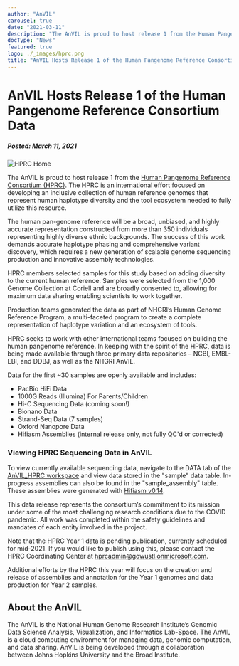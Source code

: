 ```yaml
---
author: "AnVIL"
carousel: true
date: "2021-03-11"
description: "The AnVIL is proud to host release 1 from the Human Pangenome Reference Consortium (HPRC). The HPRC is an international effort focused on developing an inclusive collection of human reference genomes that represent human haplotype diversity and the tool ecosystem needed to fully utilize this resource."
docType: "News"
featured: true
logo: ./_images/hprc.png
title: "AnVIL Hosts Release 1 of the Human Pangenome Reference Consortium Data"
---
```


# AnVIL Hosts Release 1 of the Human Pangenome Reference Consortium Data

##### Posted: March 11, 2021

![HPRC Home](./_images/hprc-home.png)

The AnVIL is proud to host release 1 from the [Human Pangenome Reference Consortium (HPRC)](https://humanpangenome.org/year-1-sequencing-data-release/). The HPRC is an international effort focused on developing an inclusive collection of human reference genomes that represent human haplotype diversity and the tool ecosystem needed to fully utilize this resource.

The human pan-genome reference will be a broad, unbiased, and highly accurate representation constructed from more than 350 individuals representing highly diverse ethnic backgrounds. The success of this work demands accurate haplotype phasing and comprehensive variant discovery, which requires a new generation of scalable genome sequencing production and innovative assembly technologies.

HPRC members selected samples for this study based on adding diversity to the current human reference. Samples were selected from the 1,000 Genome Collection at Coriell and are broadly consented to, allowing for maximum data sharing enabling scientists to work together.

Production teams generated the data as part of NHGRI’s Human Genome Reference Program, a multi-faceted program to create a complete representation of haplotype variation and an ecosystem of tools.

HPRC seeks to work with other international teams focused on building the human pangenome reference. In keeping with the spirit of the HPRC, data is being made available through three primary data repositories – NCBI, EMBL-EBI, and DDBJ, as well as the NHGRI AnVIL.

Data for the first ~30 samples are openly available and includes:

- PacBio HiFi Data
- 1000G Reads (Illumina) For Parents/Children
- Hi-C Sequencing Data (coming soon!)
- Bionano Data
- Strand-Seq Data (7 samples)
- Oxford Nanopore Data
- Hifiasm Assemblies (internal release only, not fully QC'd or corrected)

### Viewing HPRC Sequencing Data in AnVIL

To view currently available sequencing data, navigate to the DATA tab of the [AnVIL_HPRC workspace](https://anvil.terra.bio/#workspaces/anvil-datastorage/AnVIL_HPRC) and view data stored in the "sample" data table. In-progress assemblies can also be found in the "sample_assembly" table. These assemblies were generated with [Hifiasm v0.14](https://github.com/chhylp123/hifiasm).

This data release represents the consortium’s commitment to its mission under some of the most challenging research conditions due to the COVID pandemic. All work was completed within the safety guidelines and mandates of each entity involved in the project.

Note that the HPRC Year 1 data is pending publication, currently scheduled for mid-2021. If you would like to publish using this, please contact the HPRC Coordinating Center at <hprcadmin@gowustl.onmicrosoft.com>.

Additional efforts by the HPRC this year will focus on the creation and release of assemblies and annotation for the Year 1 genomes and data production for Year 2 samples.

## About the AnVIL

The AnVIL is the National Human Genome Research Institute’s Genomic Data Science Analysis, Visualization, and Informatics Lab-Space. The AnVIL is a cloud computing environment for managing data, genomic computation, and data sharing. AnVIL is being developed through a collaboration between Johns Hopkins University and the Broad Institute. 
